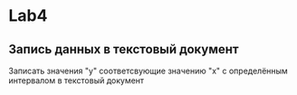 # Lab4
## Запись данных в текстовый документ
Записать значения "y" соответсвующие значению "х" с определённым интервалом в текстовый документ
